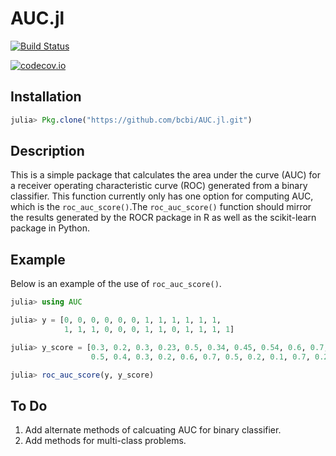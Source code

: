 # AUC.jl

[![Build Status](https://travis-ci.org/bcbi/AUC.jl.svg?branch=master)](https://travis-ci.org/bcbi/AUC.jl)

[![codecov.io](http://codecov.io/github/bcbi/AUC.jl/coverage.svg?branch=master)](http://codecov.io/github/bcbi/AUC.jl?branch=master)

## Installation
```julia
julia> Pkg.clone("https://github.com/bcbi/AUC.jl.git")
```

    
## Description
This is a simple package that calculates the area under the curve (AUC) for a receiver operating characteristic curve (ROC) generated from a binary classifier. This function currently only has one option for computing AUC, which is the `roc_auc_score()`.The `roc_auc_score()` function should mirror the results generated by the ROCR package in R as well as the scikit-learn package in Python.


## Example
Below is an example of the use of `roc_auc_score()`.
     
```julia
julia> using AUC

julia> y = [0, 0, 0, 0, 0, 0, 1, 1, 1, 1, 1, 1,
            1, 1, 1, 0, 0, 0, 1, 1, 0, 1, 1, 1, 1]

julia> y_score = [0.3, 0.2, 0.3, 0.23, 0.5, 0.34, 0.45, 0.54, 0.6, 0.7, 0.8, 0.65,
                  0.5, 0.4, 0.3, 0.2, 0.6, 0.7, 0.5, 0.2, 0.1, 0.7, 0.2, 0.7, 0.4]

julia> roc_auc_score(y, y_score)
```
       
## To Do
 1. Add alternate methods of calcuating AUC for binary classifier.
 2. Add methods for multi-class problems.
    